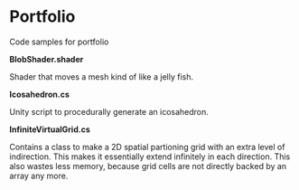 # Portfolio
Code samples for portfolio

**BlobShader.shader**

Shader that moves a mesh kind of like a jelly fish.

**Icosahedron.cs**

Unity script to procedurally generate an icosahedron. 

**InfiniteVirtualGrid.cs**
 
Contains a class to make a 2D spatial partioning grid with an extra level of indirection.
This makes it essentially extend infinitely in each direction.
This also wastes less memory, because grid cells are not directly backed by an array any more. 
